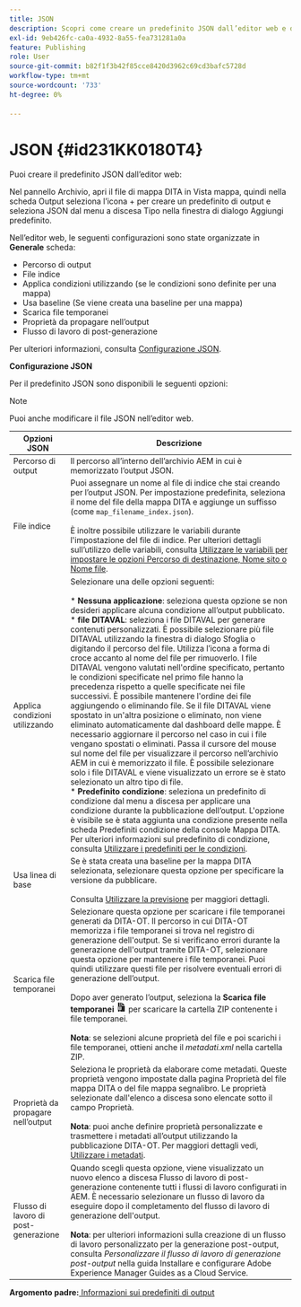 ```yaml
---
title: JSON
description: Scopri come creare un predefinito JSON dall’editor web e dal dashboard delle mappe. Configura il predefinito di output JSON nelle guide AEM.
exl-id: 9eb426fc-ca0a-4932-8a55-fea731281a0a
feature: Publishing
role: User
source-git-commit: b82f1f3b42f85cce8420d3962c69cd3bafc5728d
workflow-type: tm+mt
source-wordcount: '733'
ht-degree: 0%

---
```


# JSON {#id231KK0180T4}

Puoi creare il predefinito JSON dall’editor web:

Nel pannello Archivio, apri il file di mappa DITA in Vista mappa, quindi nella scheda Output seleziona l’icona + per creare un predefinito di output e seleziona JSON dal menu a discesa Tipo nella finestra di dialogo Aggiungi predefinito.

Nell’editor web, le seguenti configurazioni sono state organizzate in **Generale** scheda:

- Percorso di output
- File indice
- Applica condizioni utilizzando \(se le condizioni sono definite per una mappa\)
- Usa baseline \(Se viene creata una baseline per una mappa\)
- Scarica file temporanei
- Proprietà da propagare nell’output
- Flusso di lavoro di post-generazione

Per ulteriori informazioni, consulta [Configurazione JSON](#id231KJA00REJ).


**Configurazione JSON**

Per il predefinito JSON sono disponibili le seguenti opzioni:

>[!NOTE]
>
> Puoi anche modificare il file JSON nell’editor web.

| Opzioni JSON | Descrizione |
| --- | --- |
| Percorso di output | Il percorso all’interno dell’archivio AEM in cui è memorizzato l’output JSON. |
| File indice | Puoi assegnare un nome al file di indice che stai creando per l’output JSON. Per impostazione predefinita, seleziona il nome del file della mappa DITA e aggiunge un suffisso (come `map_filename_index.json`).<br><br>È inoltre possibile utilizzare le variabili durante l&#39;impostazione del file di indice. Per ulteriori dettagli sull’utilizzo delle variabili, consulta [Utilizzare le variabili per impostare le opzioni Percorso di destinazione, Nome sito o Nome file](generate-output-use-variables.md#id18BUG70K05Z). |
| Applica condizioni utilizzando | Selezionare una delle opzioni seguenti:<br><br>* **Nessuna applicazione**: seleziona questa opzione se non desideri applicare alcuna condizione all’output pubblicato.<br>* **file DITAVAL**: seleziona i file DITAVAL per generare contenuti personalizzati. È possibile selezionare più file DITAVAL utilizzando la finestra di dialogo Sfoglia o digitando il percorso del file. Utilizza l’icona a forma di croce accanto al nome del file per rimuoverlo. I file DITAVAL vengono valutati nell&#39;ordine specificato, pertanto le condizioni specificate nel primo file hanno la precedenza rispetto a quelle specificate nei file successivi. È possibile mantenere l&#39;ordine dei file aggiungendo o eliminando file. Se il file DITAVAL viene spostato in un&#39;altra posizione o eliminato, non viene eliminato automaticamente dal dashboard delle mappe. È necessario aggiornare il percorso nel caso in cui i file vengano spostati o eliminati. Passa il cursore del mouse sul nome del file per visualizzare il percorso nell’archivio AEM in cui è memorizzato il file. È possibile selezionare solo i file DITAVAL e viene visualizzato un errore se è stato selezionato un altro tipo di file.<br>* **Predefinito condizione**: seleziona un predefinito di condizione dal menu a discesa per applicare una condizione durante la pubblicazione dell’output. L&#39;opzione è visibile se è stata aggiunta una condizione presente nella scheda Predefiniti condizione della console Mappa DITA. Per ulteriori informazioni sul predefinito di condizione, consulta [Utilizzare i predefiniti per le condizioni](generate-output-use-condition-presets.md#id1825FL004PN). |
| Usa linea di base | Se è stata creata una baseline per la mappa DITA selezionata, selezionare questa opzione per specificare la versione da pubblicare.<br><br>Consulta [Utilizzare la previsione](generate-output-use-baseline-for-publishing.md#id1825FI0J0PF) per maggiori dettagli. |
| Scarica file temporanei | Selezionare questa opzione per scaricare i file temporanei generati da DITA-OT. Il percorso in cui DITA-OT memorizza i file temporanei si trova nel registro di generazione dell&#39;output. Se si verificano errori durante la generazione dell&#39;output tramite DITA-OT, selezionare questa opzione per mantenere i file temporanei. Puoi quindi utilizzare questi file per risolvere eventuali errori di generazione dell’output.<br> <br>  Dopo aver generato l’output, seleziona la **Scarica file temporanei** ![icona scarica file temporanei](images/download-temp-files-icon.png) per scaricare la cartella ZIP contenente i file temporanei. <br><br> **Nota**: se selezioni alcune proprietà del file e poi scarichi i file temporanei, ottieni anche il *metadati.xml* nella cartella ZIP. |
| Proprietà da propagare nell’output | Seleziona le proprietà da elaborare come metadati. Queste proprietà vengono impostate dalla pagina Proprietà del file mappa DITA o del file mappa segnalibro. Le proprietà selezionate dall&#39;elenco a discesa sono elencate sotto il campo Proprietà.<br><br>**Nota**: puoi anche definire proprietà personalizzate e trasmettere i metadati all’output utilizzando la pubblicazione DITA-OT. Per maggiori dettagli vedi, [Utilizzare i metadati](metadata-dita.md#id21BJ00QD0XA). |
| Flusso di lavoro di post-generazione | Quando scegli questa opzione, viene visualizzato un nuovo elenco a discesa Flusso di lavoro di post-generazione contenente tutti i flussi di lavoro configurati in AEM. È necessario selezionare un flusso di lavoro da eseguire dopo il completamento del flusso di lavoro di generazione dell&#39;output.<br><br>**Nota**: per ulteriori informazioni sulla creazione di un flusso di lavoro personalizzato per la generazione post-output, consulta _Personalizzare il flusso di lavoro di generazione post-output_ nella guida Installare e configurare Adobe Experience Manager Guides as a Cloud Service. |

**Argomento padre:**[ Informazioni sui predefiniti di output](generate-output-understand-presets.md)
